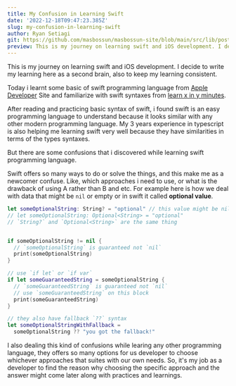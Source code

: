 ```yaml
---
title: My Confusion in Learning Swift
date: '2022-12-18T09:47:23.385Z'
slug: my-confusion-in-learning-swift
author: Ryan Setiagi
git: https://github.com/masbossun/masbossun-site/blob/main/src/lib/posts/my-confusion-in-learning-swift.md
preview: This is my journey on learning swift and iOS development. I decide to write my learning here as a second brain, also to keep my learning consistent.
---
```


This is my journey on learning swift and iOS development. I decide to write my learning here as a second brain, also to keep my learning consistent.

Today i learnt some basic of swift programming language from [Apple Developer](https://developer.apple.com/swift/) Site and familiarize with swift syntaxes from [learn x in y minutes](https://learnxinyminutes.com/docs/swift/).

After reading and practicing basic syntax of swift, i found swift is an easy programming language to understand because it looks similar with any other modern programming language. My 3 years experience in typescript is also helping me learning swift very well because they have similarities in terms of the types syntaxes.

But there are some confusions that i discovered while learning swift programming language.

Swift offers so many ways to do or solve the things, and this make me as a newcomer confuse. Like, which approaches i need to use, or what is the drawback of using A rather than B and etc. For example here is how we deal with data that might be `nil` or empty or in swift it called **optional value**.

```swift
let someOptionalString: String? = "optional" // this value might be nil
// let someOptionalString: Optional<String> = "optional"
// `String?` and `Optional<String>` are the same thing


if someOptionalString != nil {
  // `someOptionalString` is guaranteed not `nil`
  print(someOptionalString)
}

// use `if let` or `if var`
if let someGuaranteedString = someOptionalString {
  // `someGuaranteedString` is guaranteed not `nil`
  // use `someGuaranteedString` on this block
  print(someGuaranteedString)
}

// they also have fallback `??` syntax
let someOptionalStringWithFallback =
  someOptionalString ?? "you got the fallback!"
```

I also dealing this kind of confusions while learing any other programming language, they offers so many options for us developer to choose whichever approaches that suites with our own needs. So, it's my job as a developer to find the reason why choosing the specific approach and the answer might come later along with practices and learnings.
